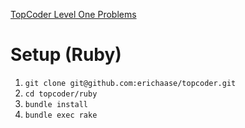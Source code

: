 [TopCoder Level One Problems](http://community.topcoder.com/tc?module=ProblemArchive&sc=6&sd=desc&maxd2s=&div2l=&cat=&div1l=1&class=&wr=&mind2s=&mind1s=&maxd1s=)

# Setup (Ruby)
1. `git clone git@github.com:erichaase/topcoder.git`
2. `cd topcoder/ruby`
3. `bundle install`
4. `bundle exec rake`
